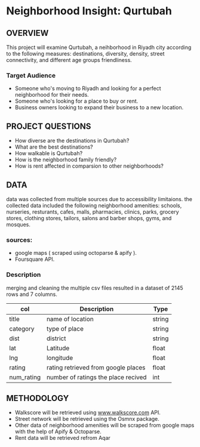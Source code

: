 # Neighborhood Insight: Qurtubah



## OVERVIEW
This project will examine Qurtubah, a neihborhood in Riyadh city according to the following measures: destinations, diversity, density, street connectivity, and different age groups friendliness. 

### Target Audience
- Someone who's moving to Riyadh and looking for a perfect neighborhood for their needs.
- Someone who's looking for a place to buy or rent.
- Business owners looking to expand their business to a new location.

## PROJECT QUESTIONS  
- How diverse are the destinations in Qurtubah?
- What are the best destinations?
- How walkable is Qurtubah?
- How is the neighborhood family friendly?
- How is rent affected in comparsion to other neighborhoods?

## DATA
data was collected from multiple sources due to accessibility limitaions. the collected data included the following neighborhood amenities:
schools, nurseries, resturants, cafes, malls, pharmacies, clinics, parks, grocery stores, clothing stores, tailors, salons and barber shops, gyms, and mosques.

### sources:
- google maps ( scraped using octoparse & apify ).
- Foursquare API.

### Description 
merging and cleaning the multiple csv files resulted in a dataset of 2145 rows and 7 columns.

| col | Description | Type |
| --- | --- | --- |
| title | name of location | string 
| category | type of place  | string
| dist | district | string
| lat | Latitude | float
| lng | longitude | float
| rating | rating retrieved from google places | float
| num_rating | number of ratings the place recived | int


## METHODOLOGY  
- Walkscore will be retrieved using www.walkscore.com API.
- Street network will be retrieved using the Osmnx package.
- Other data of neighborhood amenities will be scraped from google maps with the help of Apify & Octoparse.
- Rent data will be retrieved refrom Aqar

